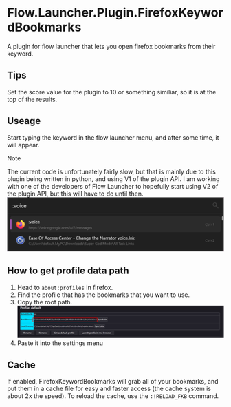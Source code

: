 # Flow.Launcher.Plugin.FirefoxKeywordBookmarks
A plugin for flow launcher that lets you open firefox bookmarks from their keyword.

## Tips

Set the score value for the plugin to 10 or something similiar, so it is at the top of the results.

## Useage
Start typing the keyword in the flow launcher menu, and after some time, it will appear.
> [!NOTE]
> The current code is unfortunately fairly slow, but that is mainly due to this plugin being written in python, and using V1 of the plugin API. I am working with one of the developers of Flow Launcher to hopefully start using V2 of the plugin API, but this will have to do until then.
![Example Image](Images/example.png)

## How to get profile data path
1. Head to `about:profiles` in firefox.
2. Find the profile that has the bookmarks that you want to use.
3. Copy the root path.
![](Images/find_path_example.png)
4. Paste it into the settings menu

## Cache
If enabled, FirefoxKeywordBookmarks will grab all of your bookmarks, and put them in a cache file for easy and faster access (the cache system is about 2x the speed). To reload the cache, use the `:!RELOAD_FKB` command.